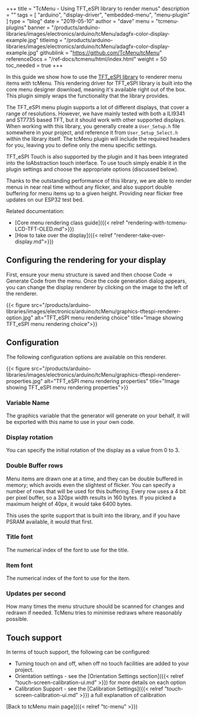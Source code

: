 +++
title = "TcMenu - Using TFT_eSPI library to render menus"
description = ""
tags = [ "arduino", "display-driver", "embedded-menu", "menu-plugin" ]
type = "blog"
date = "2019-05-10"
author =  "dave"
menu = "tcmenu-plugins"
banner = "/products/arduino-libraries/images/electronics/arduino/tcMenu/adagfx-color-display-example.jpg"
titleimg = "/products/arduino-libraries/images/electronics/arduino/tcMenu/adagfx-color-display-example.jpg"
githublink = "https://github.com/TcMenu/tcMenu"
referenceDocs = "/ref-docs/tcmenu/html/index.html"
weight = 50
toc_needed = true
+++

In this guide we show how to use the [TFT_eSPI library](https://github.com/Bodmer/TFT_eSPI) to renderer menu items with tcMenu. This rendering driver for TFT_eSPI library is built into the core menu designer download, meaning it's available right out of the box. This plugin simply wraps the functionality that the library provides.


The TFT_eSPI menu plugin supports a lot of different displays, that cover a range of resolutions. However, we have mainly tested with both a ILI9341 and ST7735 based TFT, but it should work with other supported displays. When working with this library, you generally create a `User_Setup.h` file somewhere in your project, and reference it from `User_Setup_Select.h` within the library itself. The tcMenu plugin will include the required headers for you, leaving you to define only the menu specific settings.

TFT_eSPI Touch is also supported by the plugin and it has been integrated into the IoAbstraction touch interface. To use touch simply enable it in the plugin settings and choose the appropriate options (discussed below).

Thanks to the outstanding performance of this library, we are able to render menus in near real time without any flicker, and also support double buffering for menu items up to a given height. Providing near flicker free updates on our ESP32 test bed. 

Related documentation:
 
* [Core menu rendering class guide]({{< relref "rendering-with-tcmenu-LCD-TFT-OLED.md">}})
* [How to take over the display]({{< relref "renderer-take-over-display.md">}})

## Configuring the rendering for your display

First, ensure your menu structure is saved and then choose Code -> Generate Code from the menu. Once the code generation dialog appears, you can change the display renderer by clicking on the image to the left of the renderer.

{{< figure src="/products/arduino-libraries/images/electronics/arduino/tcMenu/graphics-tftespi-renderer-option.jpg" alt="TFT_eSPI menu rendering choice" title="Image showing TFT_eSPI menu rendering choice">}}

## Configuration

The following configuration options are available on this renderer.

{{< figure src="/products/arduino-libraries/images/electronics/arduino/tcMenu/graphics-tftespi-renderer-properties.jpg" alt="TFT_eSPI menu rendering properties" title="Image showing TFT_eSPI menu rendering properties">}}

### Variable Name

The graphics variable that the generator will generate on your behalf, it will be exported with this name to use in your own code.

### Display rotation

You can specify the initial rotation of the display as a value from 0 to 3.

### Double Buffer rows

Menu items are drawn one at a time, and they can be double buffered in memory; which avoids even the slightest of flicker. You can specify a number of rows that will be used for this buffering. Every row uses a 4 bit per pixel buffer, so a 320px width results in 160 bytes. If you picked a maximum height of 40px, it would take 6400 bytes.

This uses the sprite support that is built into the library, and if you have PSRAM available, it would that first.

### Title font

The numerical index of the font to use for the title.

### Item font

The numerical index of the font to use for the item.

### Updates per second

How many times the menu structure should be scanned for changes and redrawn if needed. TcMenu tries to minimise redraws where reasonably possible.

## Touch support

In terms of touch support, the following can be configured:

* Turning touch on and off, when off no touch facilities are added to your project.
* Orientation settings - see the [Orientation Settings section]({{< relref "touch-screen-calibration-ui.md" >}}) for more details on each option
* Calibration Support - see the [Calibration Settings]({{< relref "touch-screen-calibration-ui.md" >}}) a full explanation of calibration


[Back to tcMenu main page]({{< relref "tc-menu" >}}) 